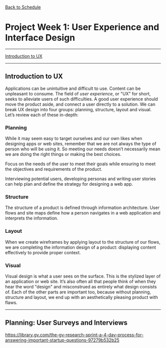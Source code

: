 [Back to Schedule](../schedule.md)

# Project Week 1: User Experience and Interface Design

---

[Introduction to UX](#introduction-to-ux)

---

## Introduction to UX

Applications can be unintuitive and difficult to use. Content can be unpleasant to consume. The field of *user experience*, or "UX" for short, seeks to alleviate users of such difficulties. A good user experience should move the product aside, and connect a user directly to a solution. We can break UX design into four groups: planning, structure, layout and visual. Let’s review each of these in-depth:

### Planning

While it may seem easy to target ourselves and our own likes when designing apps or web sites, remember that we are not always the type of person who will be using it. So meeting our needs doesn’t necessarily mean we are doing the right things or making the best choices.

Focus on the needs of the user to meet their goals while ensuring to meet the objectives and requirements of the product.

Interviewing potential users, developing personas and writing user stories can help plan and define the strategy for designing a web app.

### Structure

The structure of a product is defined through information architecture. User flows and site maps define how a person navigates in a web application and interprets the information.

### Layout

When we create wireframes by applying layout to the structure of our flows, we are completing the information design of a product: displaying content effectively to provide proper context.

### Visual

Visual design is what a user sees on the surface. This is the stylized layer of an application or web site. It’s also often all that people think of when they hear the word "design" and misconstrued as entirely what design consists of. Each of the other parts are important too, because without planning, structure and layout, we end up with an aesthetically pleasing product with flaws.

---

## Planning: User Surveys and Interviews

https://library.gv.com/the-gv-research-sprint-a-4-day-process-for-answering-important-startup-questions-97279b532b25
